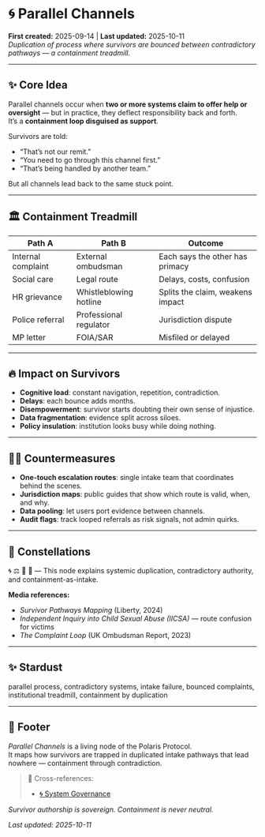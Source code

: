 # 🌀 Parallel Channels  
**First created:** 2025-09-14 | **Last updated:** 2025-10-11  
*Duplication of process where survivors are bounced between contradictory pathways — a containment treadmill.*

---

## ✨ Core Idea  

Parallel channels occur when **two or more systems claim to offer help or oversight** — but in practice, they deflect responsibility back and forth.  
It’s a **containment loop disguised as support**.  

Survivors are told:  
- “That’s not our remit.”  
- “You need to go through this channel first.”  
- “That’s being handled by another team.”  

But all channels lead back to the same stuck point.  

---

## 🏛️ Containment Treadmill  

| **Path A** | **Path B** | **Outcome** |
|-----------|------------|-------------|
| Internal complaint | External ombudsman | Each says the other has primacy |
| Social care | Legal route | Delays, costs, confusion |
| HR grievance | Whistleblowing hotline | Splits the claim, weakens impact |
| Police referral | Professional regulator | Jurisdiction dispute |
| MP letter | FOIA/SAR | Misfiled or delayed |

---

## 🔥 Impact on Survivors  

- **Cognitive load**: constant navigation, repetition, contradiction.  
- **Delays**: each bounce adds months.  
- **Disempowerment**: survivor starts doubting their own sense of injustice.  
- **Data fragmentation**: evidence split across siloes.  
- **Policy insulation**: institution looks busy while doing nothing.  

---

## 🐦‍🔥 Countermeasures  

- **One-touch escalation routes**: single intake team that coordinates behind the scenes.  
- **Jurisdiction maps**: public guides that show which route is valid, when, and why.  
- **Data pooling**: let users port evidence between channels.  
- **Audit flags**: track looped referrals as risk signals, not admin quirks.  

---

## 🌌 Constellations  
🌀 ⚖️ 📁 🧪 — This node explains systemic duplication, contradictory authority, and containment-as-intake.

**Media references:**  
- *Survivor Pathways Mapping* (Liberty, 2024)  
- *Independent Inquiry into Child Sexual Abuse (IICSA)* — route confusion for victims  
- *The Complaint Loop* (UK Ombudsman Report, 2023)

---

## ✨ Stardust  
parallel process, contradictory systems, intake failure, bounced complaints, institutional treadmill, containment by duplication

---

## 🏮 Footer  

*Parallel Channels* is a living node of the Polaris Protocol.  
It maps how survivors are trapped in duplicated intake pathways that lead nowhere — containment through contradiction.

> 📡 Cross-references:
> 
> - [🌀 System Governance](./)

*Survivor authorship is sovereign. Containment is never neutral.*  

_Last updated: 2025-10-11_
